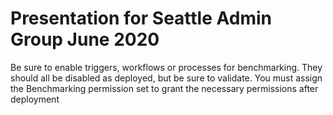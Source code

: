 # Presentation for Seattle Admin Group June 2020

Be sure to enable triggers, workflows or processes for benchmarking. They should all be disabled as deployed, but
be sure to validate. You must assign the Benchmarking permission set to grant the necessary permissions after
deployment

